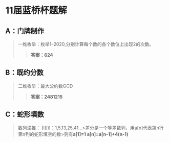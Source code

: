 # 11届蓝桥杯题解
## A：门牌制作
>一维枚举：枚举1–2020,分别计算每个数的各个数位上出现2的次数。
>>**答案：624**
## B：既约分数
>二维枚举：最大公约数GCD
>>**答案：2481215**
## C：蛇形填数
>数列递推：
>[i][i]：1,5,13,25,41…>差分是一个等差数列，用a[n]代表第n行第n列的蛇形填空的数>则有**a[1]=1 a[n]=a[n-1]+4(n-1)**
